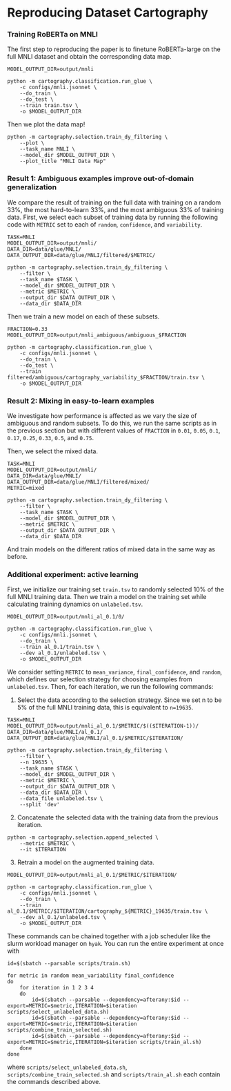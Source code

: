 # Reproducing Dataset Cartography

### Training RoBERTa on MNLI
The first step to reproducing the paper is to finetune RoBERTa-large on the full MNLI dataset and obtain the corresponding data map.

```
MODEL_OUTPUT_DIR=output/mnli

python -m cartography.classification.run_glue \
    -c configs/mnli.jsonnet \
    --do_train \
    --do_test \
    --train train.tsv \
    -o $MODEL_OUTPUT_DIR
```

Then we plot the data map!
```
python -m cartography.selection.train_dy_filtering \
    --plot \
    --task_name MNLI \
    --model_dir $MODEL_OUTPUT_DIR \
    --plot_title "MNLI Data Map"
```

### Result 1: Ambiguous examples improve out-of-domain generalization
We compare the result of training on the full data with training on a random 33%, the most hard-to-learn 33%, and the most ambiguous 33% of training data. First, we select each subset of training data by running the following code with `METRIC` set to each of `random`, `confidence`, and `variability`.

```
TASK=MNLI
MODEL_OUTPUT_DIR=output/mnli/
DATA_DIR=data/glue/MNLI/
DATA_OUTPUT_DIR=data/glue/MNLI/filtered/$METRIC/

python -m cartography.selection.train_dy_filtering \
    --filter \
    --task_name $TASK \
    --model_dir $MODEL_OUTPUT_DIR \
    --metric $METRIC \
    --output_dir $DATA_OUTPUT_DIR \
    --data_dir $DATA_DIR
```

Then we train a new model on each of these subsets.

```
FRACTION=0.33
MODEL_OUTPUT_DIR=output/mnli_ambiguous/ambiguous_$FRACTION

python -m cartography.classification.run_glue \
    -c configs/mnli.jsonnet \
    --do_train \
    --do_test \
    --train filtered/ambiguous/cartography_variability_$FRACTION/train.tsv \
    -o $MODEL_OUTPUT_DIR
```

### Result 2: Mixing in easy-to-learn examples

We investigate how performance is affected as we vary the size of ambiguous and random subsets. To do this, we run the same scripts as in the previous section but with different values of `FRACTION` in `0.01`, `0.05`, `0.1`, `0.17`, `0.25`, `0.33`, `0.5`, and `0.75`.

Then, we select the mixed data.

```
TASK=MNLI
MODEL_OUTPUT_DIR=output/mnli/
DATA_DIR=data/glue/MNLI/
DATA_OUTPUT_DIR=data/glue/MNLI/filtered/mixed/
METRIC=mixed

python -m cartography.selection.train_dy_filtering \
    --filter \
    --task_name $TASK \
    --model_dir $MODEL_OUTPUT_DIR \
    --metric $METRIC \
    --output_dir $DATA_OUTPUT_DIR \
    --data_dir $DATA_DIR
```

And train models on the different ratios of mixed data in the same way as before.

### Additional experiment: active learning

First, we initialize our training set `train.tsv` to randomly selected 10% of the full MNLI training data. Then we train a model on the training set while calculating training dynamics on `unlabeled.tsv`.

```
MODEL_OUTPUT_DIR=output/mnli_al_0.1/0/

python -m cartography.classification.run_glue \
    -c configs/mnli.jsonnet \
    --do_train \
    --train al_0.1/train.tsv \
    --dev al_0.1/unlabeled.tsv \
    -o $MODEL_OUTPUT_DIR
```

We consider setting `METRIC` to `mean_variance`, `final_confidence`, and `random`, which defines our selection strategy for choosing examples from `unlabeled.tsv`. Then, for each iteration, we run the following commands:

1. Select the data according to the selection strategy. Since we set n to be 5% of the full MNLI training data, this is equivalent to `n=19635`.
```
TASK=MNLI
MODEL_OUTPUT_DIR=output/mnli_al_0.1/$METRIC/$(($ITERATION-1))/
DATA_DIR=data/glue/MNLI/al_0.1/
DATA_OUTPUT_DIR=data/glue/MNLI/al_0.1/$METRIC/$ITERATION/

python -m cartography.selection.train_dy_filtering \
    --filter \
    --n 19635 \
    --task_name $TASK \
    --model_dir $MODEL_OUTPUT_DIR \
    --metric $METRIC \
    --output_dir $DATA_OUTPUT_DIR \
    --data_dir $DATA_DIR \
    --data_file unlabeled.tsv \
    --split 'dev'
```

2. Concatenate the selected data with the training data from the previous iteration.
```
python -m cartography.selection.append_selected \
    --metric $METRIC \
    --it $ITERATION
```

3. Retrain a model on the augmented training data.
```
MODEL_OUTPUT_DIR=output/mnli_al_0.1/$METRIC/$ITERATION/

python -m cartography.classification.run_glue \
    -c configs/mnli.jsonnet \
    --do_train \
    --train al_0.1/$METRIC/$ITERATION/cartography_${METRIC}_19635/train.tsv \
    --dev al_0.1/unlabeled.tsv \
    -o $MODEL_OUTPUT_DIR
```

These commands can be chained together with a job scheduler like the slurm workload manager on `hyak`. You can run the entire experiment at once with

```
id=$(sbatch --parsable scripts/train.sh)

for metric in random mean_variability final_confidence
do
    for iteration in 1 2 3 4
    do 
        id=$(sbatch --parsable --dependency=afterany:$id --export=METRIC=$metric,ITERATION=$iteration scripts/select_unlabeled_data.sh)
        id=$(sbatch --parsable --dependency=afterany:$id --export=METRIC=$metric,ITERATION=$iteration scripts/combine_train_selected.sh)
        id=$(sbatch --parsable --dependency=afterany:$id --export=METRIC=$metric,ITERATION=$iteration scripts/train_al.sh)
    done
done
```

where `scripts/select_unlabeled_data.sh`, `scripts/combine_train_selected.sh` and `scripts/train_al.sh` each contain the commands described above.